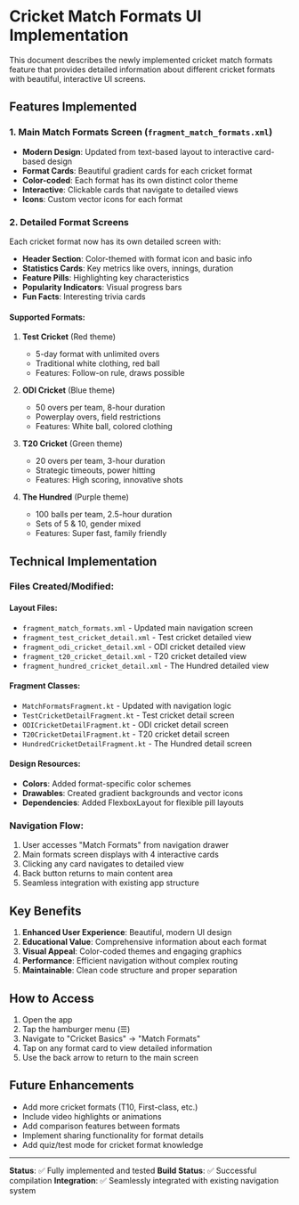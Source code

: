 # Cricket Match Formats UI Implementation

This document describes the newly implemented cricket match formats feature that provides detailed information about different cricket formats with beautiful, interactive UI screens.

## Features Implemented

### 1. Main Match Formats Screen (`fragment_match_formats.xml`)
- **Modern Design**: Updated from text-based layout to interactive card-based design
- **Format Cards**: Beautiful gradient cards for each cricket format
- **Color-coded**: Each format has its own distinct color theme
- **Interactive**: Clickable cards that navigate to detailed views
- **Icons**: Custom vector icons for each format

### 2. Detailed Format Screens
Each cricket format now has its own detailed screen with:
- **Header Section**: Color-themed with format icon and basic info
- **Statistics Cards**: Key metrics like overs, innings, duration
- **Feature Pills**: Highlighting key characteristics
- **Popularity Indicators**: Visual progress bars
- **Fun Facts**: Interesting trivia cards

#### Supported Formats:
1. **Test Cricket** (Red theme)
   - 5-day format with unlimited overs
   - Traditional white clothing, red ball
   - Features: Follow-on rule, draws possible

2. **ODI Cricket** (Blue theme)
   - 50 overs per team, 8-hour duration
   - Powerplay overs, field restrictions
   - Features: White ball, colored clothing

3. **T20 Cricket** (Green theme)
   - 20 overs per team, 3-hour duration
   - Strategic timeouts, power hitting
   - Features: High scoring, innovative shots

4. **The Hundred** (Purple theme)
   - 100 balls per team, 2.5-hour duration
   - Sets of 5 & 10, gender mixed
   - Features: Super fast, family friendly

## Technical Implementation

### Files Created/Modified:

#### Layout Files:
- `fragment_match_formats.xml` - Updated main navigation screen
- `fragment_test_cricket_detail.xml` - Test cricket detailed view
- `fragment_odi_cricket_detail.xml` - ODI cricket detailed view
- `fragment_t20_cricket_detail.xml` - T20 cricket detailed view
- `fragment_hundred_cricket_detail.xml` - The Hundred detailed view

#### Fragment Classes:
- `MatchFormatsFragment.kt` - Updated with navigation logic
- `TestCricketDetailFragment.kt` - Test cricket detail screen
- `ODICricketDetailFragment.kt` - ODI cricket detail screen
- `T20CricketDetailFragment.kt` - T20 cricket detail screen
- `HundredCricketDetailFragment.kt` - The Hundred detail screen

#### Design Resources:
- **Colors**: Added format-specific color schemes
- **Drawables**: Created gradient backgrounds and vector icons
- **Dependencies**: Added FlexboxLayout for flexible pill layouts

### Navigation Flow:
1. User accesses "Match Formats" from navigation drawer
2. Main formats screen displays with 4 interactive cards
3. Clicking any card navigates to detailed view
4. Back button returns to main content area
5. Seamless integration with existing app structure

## Key Benefits

1. **Enhanced User Experience**: Beautiful, modern UI design
2. **Educational Value**: Comprehensive information about each format
3. **Visual Appeal**: Color-coded themes and engaging graphics
4. **Performance**: Efficient navigation without complex routing
5. **Maintainable**: Clean code structure and proper separation

## How to Access

1. Open the app
2. Tap the hamburger menu (☰)
3. Navigate to "Cricket Basics" → "Match Formats"
4. Tap on any format card to view detailed information
5. Use the back arrow to return to the main screen

## Future Enhancements

- Add more cricket formats (T10, First-class, etc.)
- Include video highlights or animations
- Add comparison features between formats
- Implement sharing functionality for format details
- Add quiz/test mode for cricket format knowledge

---

**Status**: ✅ Fully implemented and tested
**Build Status**: ✅ Successful compilation
**Integration**: ✅ Seamlessly integrated with existing navigation system
